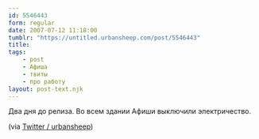 ```yaml
---
id: 5546443
form: regular
date: 2007-07-12 11:18:00
tumblr: "https://untitled.urbansheep.com/post/5546443"
title:
tags:
    - post
    - Афиша
    - твиты
    - про работу
layout: post-text.njk
---
```


<p>Два дня до релиза. Во всем здании Афиши выключили электричество.</p>

<p>(via <a href="http://twitter.com/urbansheep/statuses/146134532">Twitter / urbansheep</a>)</p>

